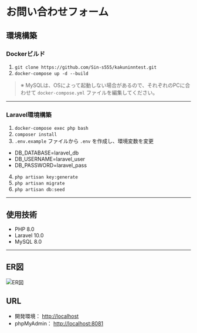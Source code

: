 # お問い合わせフォーム

## 環境構築

### Dockerビルド

1. `git clone https://github.com/Sin-s555/kakuninntest.git`
2. `docker-compose up -d --build`

> ※ MySQLは、OSによって起動しない場合があるので、それぞれのPCに合わせて `docker-compose.yml` ファイルを編集してください。

---

### Laravel環境構築

1. `docker-compose exec php bash`
2. `composer install`
3. `.env.example` ファイルから `.env` を作成し、環境変数を変更
- DB_DATABASE=laravel_db
- DB_USERNAME=laravel_user
- DB_PASSWORD=laravel_pass
4. `php artisan key:generate`
5. `php artisan migrate`
6. `php artisan db:seed`

---

## 使用技術

- PHP 8.0
- Laravel 10.0
- MySQL 8.0

---

## ER図

![ER図](docs/er_diagram.png)

## URL


- 開発環境： [http://localhost](http://localhost)
- phpMyAdmin： [http://localhost:8081](http://localhost:8081)